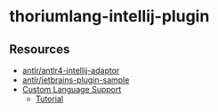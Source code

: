 # thoriumlang-intellij-plugin

## Resources
 * [antlr/antlr4-intellij-adaptor](https://github.com/antlr/antlr4-intellij-adaptor)
 * [antlr/jetbrains-plugin-sample](https://github.com/antlr/jetbrains-plugin-sample)
 * [Custom Language Support](https://www.jetbrains.org/intellij/sdk/docs/reference_guide/custom_language_support.html)
   * [Tutorial](https://www.jetbrains.org/intellij/sdk/docs/tutorials/custom_language_support_tutorial.html)
